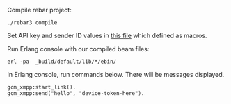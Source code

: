 
Compile rebar project:

    ./rebar3 compile

Set API key and sender ID values in [this file](https://github.com/bazi/gcm-xmpp/blob/master/apps/gcm/src/gcm_xmpp.erl) which defined as macros.

Run Erlang console with our compiled beam files:

    erl -pa  _build/default/lib/*/ebin/

In Erlang console, run commands below. There will be messages displayed.

    gcm_xmpp:start_link().
    gcm_xmpp:send("hello", "device-token-here").


